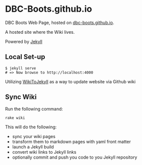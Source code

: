 # DBC-Boots.github.io

DBC Boots Web Page, hosted on [dbc-boots.github.io](dbc-boots.github.io).

A hosted site where the Wiki lives.

Powered by [Jekyll](http://jekyllrb.com/)

## Local Set-up

```shell
$ jekyll serve
# => Now browse to http://localhost:4000
```

Utilizing [WikiToJekyll](https://github.com/djacquel/WikiToJekyll) as a way to update website via Github wiki

## Sync Wiki

Run the following command:

```
rake wiki
```

This will do the following:
- sync your wiki pages
- transform them to markdown pages with yaml front matter
- launch a Jekyll build
- convert wiki links to Jekyll links
- optionally commit and push you code to you Jekyll repository
